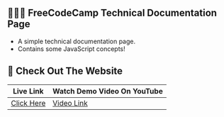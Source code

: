 ## 🧑🏽‍💻 FreeCodeCamp Technical Documentation Page

- A simple technical documentation page.  
- Contains some JavaScript concepts!

## 🔎 Check Out The Website
  
  | Live Link | Watch Demo Video On YouTube |
  | --- | --- |
  | [Click Here](https://utopian-coder.github.io/Html-Css-Projects/Technical%20Documentation%20Page) | [Video Link]() |
